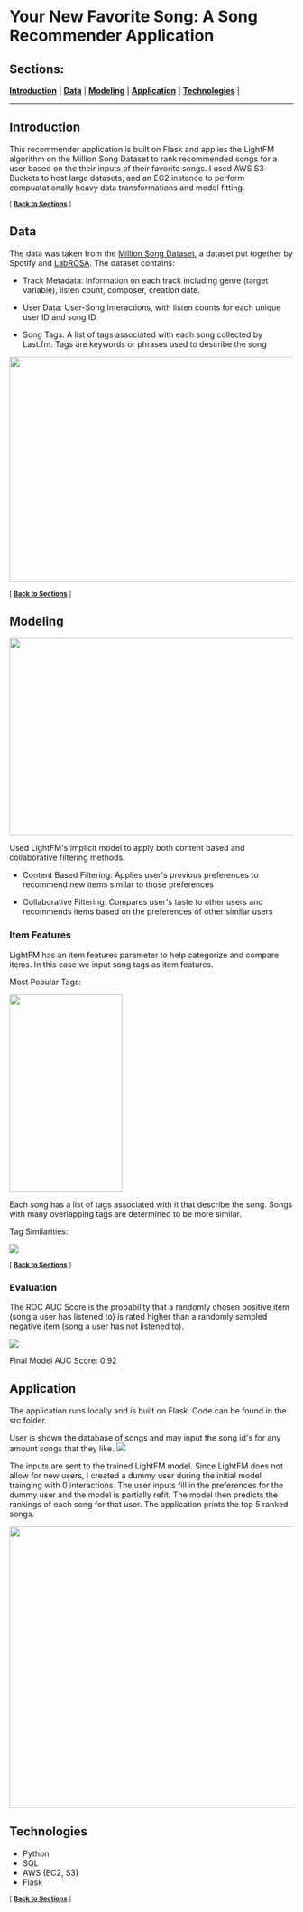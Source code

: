 # Your New Favorite Song: A Song Recommender Application

<div class='header'> 
<!-- Your header image here -->

## Sections:
 **[Introduction](#Introduction)**  |
 **[Data](#data)**  |
 **[Modeling](#modeling)**  |
 **[Application](#application)**  |
 **[Technologies](#technologies)**  |
 
 ---
 ## Introduction
This recommender application is built on Flask and applies the LightFM algorithm on the Million Song Dataset to rank recommended songs for a user based on the their inputs of their favorite songs. I used AWS S3 Buckets to host large datasets, and an EC2 instance to perform compuatationally heavy data transformations and model fitting.

<sub>[  **[Back to Sections](#sections)** ]</sub>

 ## Data
The data was taken from the [Million Song Dataset](http://millionsongdataset.com/), a dataset put together by Spotify and [LabROSA](https://labrosa.ee.columbia.edu/).
The dataset contains: 

 - Track Metadata: Information on each track including genre (target variable), listen count, composer, creation date.
 
 - User Data: User-Song Interactions, with listen counts for each unique user ID and song ID
 
 - Song Tags: A list of tags associated with each song collected by Last.fm. Tags are keywords or phrases used to describe the song
 

<img src="https://github.com/atsai24/song_recommender/blob/master/img/user_item_metadata_image.png" width = "800" height = "400">
 
 <sub>[  **[Back to Sections](#sections)** ]</sub>
 

## Modeling

<img src="https://github.com/atsai24/song_recommender/blob/master/img/light_fm_logo.png" width = "700" height = "350">

Used LightFM's implicit model to apply both content based and collaborative filtering methods.
  - Content Based Filtering: Applies user's previous preferences to recommend new items similar to those preferences
  
  - Collaborative Filtering: Compares user's taste to other users and recommends items based on the preferences of other similar users
### Item Features

LightFM has an item features parameter to help categorize and compare items. In this case we input song tags as item features.

Most Popular Tags: 

<img src="https://github.com/atsai24/song_recommender/blob/master/img/tag_counts.png" width = "200" height = 350>

Each song has a list of tags associated with it that describe the song. Songs with many overlapping tags are determined to be more similar.

Tag Similarities:

<img src="https://github.com/atsai24/song_recommender/blob/master/img/tag_similarities.png">



<sub>[  **[Back to Sections](#sections)** ]</sub>

### Evaluation

The ROC AUC Score is the probability that a randomly chosen positive item (song a user has listened to) is rated higher than a randomly sampled negative item (song a user has not listened to).

<img src="https://github.com/atsai24/song_recommender/blob/master/img/AUC_example.png">

Final Model AUC Score: 0.92

## Application

The application runs locally and is built on Flask. Code can be found in the src folder.

<p> User is shown the database of songs and may input the song id's for any amount songs that they like.

<img src="https://github.com/atsai24/song_recommender/blob/master/img/flask_app_empty.png">
</p>

<p> The inputs are sent to the trained LightFM model. Since LightFM does not allow for new users, I created a dummy user during the initial model trainging with 0 interactions. The user inputs fill in the preferences for the dummy user and the model is partially refit. The model then predicts the rankings of each song for that user. The application prints the top 5 ranked songs.
</p>
<img src="https://github.com/atsai24/song_recommender/blob/master/img/flask_app_comma_separated.png" width = "600" height = "500"> 


## Technologies

  - Python
  - SQL
  - AWS (EC2, S3)
  - Flask


<sub>[  **[Back to Sections](#sections)** ]</sub>
